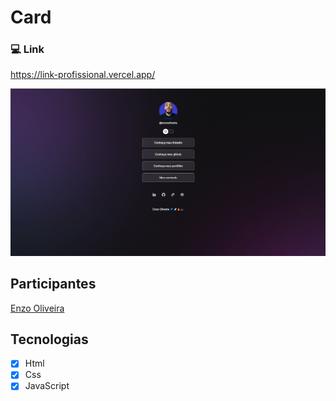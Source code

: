 # Card

### 💻 Link
https://link-profissional.vercel.app/

![preview img](/assets/redme.png)





## Participantes

[Enzo Oliveira](https://www.linkedin.com/in/enzo-oliveira-a18344229/)


## Tecnologias

- [x] Html
- [x] Css
- [x] JavaScript
